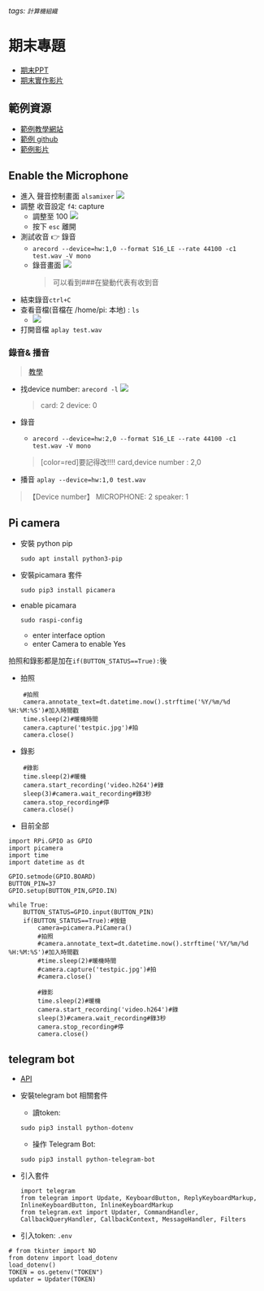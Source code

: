 ###### tags: `計算機組織`
# 期末專題
- [期末PPT](https://docs.google.com/presentation/d/1Um9bDFIl3elsNQSZhFx5m80lhi1oShYgHDFMpHMJ0q8/edit?usp=sharing) 
- [期末實作影片](https://youtu.be/aC__qocW2Ys)
## 範例資源
- [範例教學網站](https://www.hackster.io/hackershack/smart-doorbell-video-intercom-system-e5aa61)
- [範例 github](https://github.com/HackerShackOfficial/Smart-Doorbell)
- [範例影片](https://www.youtube.com/watch?v=NteJ33ETxmA&ab_channel=DroneBotWorkshop)
## Enable the Microphone
- 進入 聲音控制畫面 `alsamixer` 
    ![](https://i.imgur.com/yTRnVDy.png)
- 調整 收音設定 `f4`: capture 
    - 調整至 100
    ![](https://i.imgur.com/RTsTWpH.png)
    - 按下 `esc` 離開
- 測試收音 :point_right: 錄音
    - `arecord --device=hw:1,0 --format S16_LE --rate 44100 -c1 test.wav -V mono`
    - 錄音畫面
    ![](https://i.imgur.com/5TOxNma.gif)
        > 可以看到###在變動代表有收到音
- 結束錄音`ctrl+C`
- 查看音檔(音檔在 /home/pi: 本地) : `ls` 
    - ![](https://i.imgur.com/mJLFu4G.png)
- 打開音檔 `aplay test.wav`

### 錄音& 播音
> [教學](http://shyuanliang.blogspot.com/2012/08/aplay-arecord-amixer.html)
- 找device number:
    `arecord -l`
    ![](https://i.imgur.com/CKuzSC7.png)
    > card: 2
    > device: 0

- 錄音
    - `arecord --device=hw:2,0 --format S16_LE --rate 44100 -c1 test.wav -V mono`
    > [color=red]要記得改!!!! card,device number : 2,0
- 播音
    `aplay --device=hw:1,0 test.wav`


>【Device number】
> MICROPHONE: 2
> speaker: 1
## Pi camera
- 安裝 python pip
    ```python=
    sudo apt install python3-pip
    ```
- 安裝picamara 套件
    ```python=
    sudo pip3 install picamera
    ```
- enable picamara
    ```python=
    sudo raspi-config
    ```
    * enter interface option
    * enter Camera to enable Yes


拍照和錄影都是加在`if(BUTTON_STATUS==True):`後
- 拍照
```python=
    #拍照
    camera.annotate_text=dt.datetime.now().strftime('%Y/%m/%d %H:%M:%S')#加入時間戳
    time.sleep(2)#暖機時間
    camera.capture('testpic.jpg')#拍
    camera.close()
```
- 錄影
```python=
    #錄影
    time.sleep(2)#暖機
    camera.start_recording('video.h264')#錄
    sleep(3)#camera.wait_recording#錄3秒
    camera.stop_recording#停
    camera.close()
```
- 目前全部
```python=
import RPi.GPIO as GPIO
import picamera
import time
import datetime as dt

GPIO.setmode(GPIO.BOARD)
BUTTON_PIN=37
GPIO.setup(BUTTON_PIN,GPIO.IN)

while True:
    BUTTON_STATUS=GPIO.input(BUTTON_PIN)
    if(BUTTON_STATUS==True):#按鈕
        camera=picamera.PiCamera()
        #拍照
        #camera.annotate_text=dt.datetime.now().strftime('%Y/%m/%d %H:%M:%S')#加入時間戳
        #time.sleep(2)#暖機時間
        #camera.capture('testpic.jpg')#拍
        #camera.close()
        
        #錄影
        time.sleep(2)#暖機
        camera.start_recording('video.h264')#錄
        sleep(3)#camera.wait_recording#錄3秒
        camera.stop_recording#停
        camera.close()

```
## telegram bot 

- [API](https://docs.python-telegram-bot.org/en/stable/telegram.message.html)

- 安裝telegram bot 相關套件
    -  讀token: 
    ```python=
    sudo pip3 install python-dotenv
    ```
    -  操作 Telegram Bot: 
    ```python=
    sudo pip3 install python-telegram-bot
    ```
- 引入套件
    ```python=
    import telegram
    from telegram import Update, KeyboardButton, ReplyKeyboardMarkup, InlineKeyboardButton, InlineKeyboardMarkup
    from telegram.ext import Updater, CommandHandler, CallbackQueryHandler, CallbackContext, MessageHandler, Filters
    ```
- 引入token:  `.env`
```python=
# from tkinter import NO
from dotenv import load_dotenv
load_dotenv()
TOKEN = os.getenv("TOKEN")
updater = Updater(TOKEN)
```

